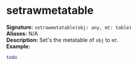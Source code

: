 # setrawmetatable
**Signature:** `setrawmetatable(obj: any, mt: table)` <br>
**Aliases:** N/A <br>
**Description:** Set's the metatable of `obj` to `mt`. <br>
**Example:**
```lua
todo
```
